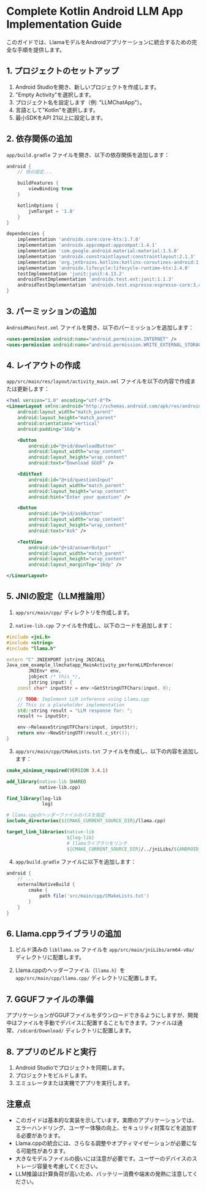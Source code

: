 # Complete Kotlin Android LLM App Implementation Guide

このガイドでは、LlamaモデルをAndroidアプリケーションに統合するための完全な手順を提供します。

## 1. プロジェクトのセットアップ

1. Android Studioを開き、新しいプロジェクトを作成します。
2. "Empty Activity"を選択します。
3. プロジェクト名を設定します（例: "LLMChatApp"）。
4. 言語として"Kotlin"を選択します。
5. 最小SDKをAPI 21以上に設定します。

## 2. 依存関係の追加

`app/build.gradle` ファイルを開き、以下の依存関係を追加します：

```gradle
android {
    // 他の設定...

    buildFeatures {
        viewBinding true
    }

    kotlinOptions {
        jvmTarget = '1.8'
    }
}

dependencies {
    implementation 'androidx.core:core-ktx:1.7.0'
    implementation 'androidx.appcompat:appcompat:1.4.1'
    implementation 'com.google.android.material:material:1.5.0'
    implementation 'androidx.constraintlayout:constraintlayout:2.1.3'
    implementation 'org.jetbrains.kotlinx:kotlinx-coroutines-android:1.5.2'
    implementation 'androidx.lifecycle:lifecycle-runtime-ktx:2.4.0'
    testImplementation 'junit:junit:4.13.2'
    androidTestImplementation 'androidx.test.ext:junit:1.1.3'
    androidTestImplementation 'androidx.test.espresso:espresso-core:3.4.0'
}
```

## 3. パーミッションの追加

`AndroidManifest.xml` ファイルを開き、以下のパーミッションを追加します：

```xml
<uses-permission android:name="android.permission.INTERNET" />
<uses-permission android:name="android.permission.WRITE_EXTERNAL_STORAGE" />
```

## 4. レイアウトの作成

`app/src/main/res/layout/activity_main.xml` ファイルを以下の内容で作成または更新します：

```xml
<?xml version="1.0" encoding="utf-8"?>
<LinearLayout xmlns:android="http://schemas.android.com/apk/res/android"
    android:layout_width="match_parent"
    android:layout_height="match_parent"
    android:orientation="vertical"
    android:padding="16dp">

    <Button
        android:id="@+id/downloadButton"
        android:layout_width="wrap_content"
        android:layout_height="wrap_content"
        android:text="Download GGUF" />

    <EditText
        android:id="@+id/questionInput"
        android:layout_width="match_parent"
        android:layout_height="wrap_content"
        android:hint="Enter your question" />

    <Button
        android:id="@+id/askButton"
        android:layout_width="wrap_content"
        android:layout_height="wrap_content"
        android:text="Ask" />

    <TextView
        android:id="@+id/answerOutput"
        android:layout_width="match_parent"
        android:layout_height="wrap_content"
        android:layout_marginTop="16dp" />

</LinearLayout>
```

## 5. JNIの設定（LLM推論用）

1. `app/src/main/cpp/` ディレクトリを作成します。

2. `native-lib.cpp` ファイルを作成し、以下のコードを追加します：

```cpp
#include <jni.h>
#include <string>
#include "llama.h"

extern "C" JNIEXPORT jstring JNICALL
Java_com_example_llmchatapp_MainActivity_performLLMInference(
        JNIEnv* env,
        jobject /* this */,
        jstring input) {
    const char* inputStr = env->GetStringUTFChars(input, 0);

    // TODO: Implement LLM inference using Llama.cpp
    // This is a placeholder implementation
    std::string result = "LLM response for: ";
    result += inputStr;

    env->ReleaseStringUTFChars(input, inputStr);
    return env->NewStringUTF(result.c_str());
}
```

3. `app/src/main/cpp/CMakeLists.txt` ファイルを作成し、以下の内容を追加します：

```cmake
cmake_minimum_required(VERSION 3.4.1)

add_library(native-lib SHARED
            native-lib.cpp)

find_library(log-lib
             log)

# llama.cppのヘッダーファイルのパスを指定
include_directories(${CMAKE_CURRENT_SOURCE_DIR}/llama.cpp)

target_link_libraries(native-lib
                      ${log-lib}
                      # llamaライブラリをリンク
                      ${CMAKE_CURRENT_SOURCE_DIR}/../jniLibs/${ANDROID_ABI}/libllama.so)
```

4. `app/build.gradle` ファイルに以下を追加します：

```gradle
android {
    // ...
    externalNativeBuild {
        cmake {
            path file('src/main/cpp/CMakeLists.txt')
        }
    }
}
```

## 6. Llama.cppライブラリの追加

1. ビルド済みの `libllama.so` ファイルを `app/src/main/jniLibs/arm64-v8a/` ディレクトリに配置します。

2. Llama.cppのヘッダーファイル（`llama.h`）を `app/src/main/cpp/llama.cpp/` ディレクトリに配置します。

## 7. GGUFファイルの準備

アプリケーションがGGUFファイルをダウンロードできるようにしますが、開発中はファイルを手動でデバイスに配置することもできます。ファイルは通常、`/sdcard/Download/` ディレクトリに配置します。

## 8. アプリのビルドと実行

1. Android Studioでプロジェクトを同期します。
2. プロジェクトをビルドします。
3. エミュレータまたは実機でアプリを実行します。

## 注意点

- このガイドは基本的な実装を示しています。実際のアプリケーションでは、エラーハンドリング、ユーザー体験の向上、セキュリティ対策などを追加する必要があります。
- Llama.cppの統合には、さらなる調整やオプティマイゼーションが必要になる可能性があります。
- 大きなモデルファイルの扱いには注意が必要です。ユーザーのデバイスのストレージ容量を考慮してください。
- LLM推論は計算負荷が高いため、バッテリー消費や端末の発熱に注意してください。
